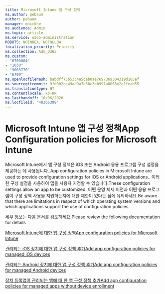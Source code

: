 ```yaml
---
title: Microsoft Intune 앱 구성 정책
ms.author: pebaum
author: pebaum
manager: mnirkhe
ms.audience: Admin
ms.topic: article
ms.service: o365-administration
ROBOTS: NOINDEX, NOFOLLOW
localization_priority: Priority
ms.collection: Adm_O365
ms.custom:
- "6700004"
- "1030"
- "9003770"
- "6709"
ms.openlocfilehash: babdff75b53c4a5cab0ae7697369304319d105af
ms.sourcegitcommit: 9fd002ce49ad9a7e58c3eb997a8063e2e1feab55
ms.translationtype: HT
ms.contentlocale: ko-KR
ms.lasthandoff: 10/06/2020
ms.locfileid: "48366398"
---
```

# <a name="app-configuration-policies-for-microsoft-intune"></a><span data-ttu-id="c59df-102">Microsoft Intune 앱 구성 정책</span><span class="sxs-lookup"><span data-stu-id="c59df-102">App Configuration policies for Microsoft Intune</span></span>

<span data-ttu-id="c59df-103">Microsoft Intune에서 앱 구성 정책은 iOS 또는 Android 응용 프로그램 구성 설정을 제공하는 데 사용됩니다..</span><span class="sxs-lookup"><span data-stu-id="c59df-103">App configuration policies in Microsoft Intune are used to provide configuration settings for iOS or Android applications..</span></span> <span data-ttu-id="c59df-104">이러한 구성 설정을 사용하여 앱을 사용자 지정할 수 있습니다.</span><span class="sxs-lookup"><span data-stu-id="c59df-104">These configuration settings allow an app to be customized.</span></span> <span data-ttu-id="c59df-105">어떤 운영 체제 버전과 어떤 응용 프로그램이 구성 정책 사용을 지원하는지에 대한 제한이 있다는 점에 유의하세요.</span><span class="sxs-lookup"><span data-stu-id="c59df-105">Be aware that there are limitations in respect of which operating system versions and which applications support the use of configuration policies.</span></span>

<span data-ttu-id="c59df-106">세부 정보는 다음 문서를 검토하세요.</span><span class="sxs-lookup"><span data-stu-id="c59df-106">Please review the following documentation for details</span></span>

[<span data-ttu-id="c59df-107">Microsoft Intune에 대한 앱 구성 정책</span><span class="sxs-lookup"><span data-stu-id="c59df-107">App configuration policies for Microsoft Intune</span></span>](https://docs.microsoft.com/intune/app-configuration-policies-overview)  

[<span data-ttu-id="c59df-108">관리되는 iOS 장치에 대한 앱 구성 정책 추가</span><span class="sxs-lookup"><span data-stu-id="c59df-108">Add app configuration policies for managed iOS devices</span></span>](https://docs.microsoft.com/intune/app-configuration-policies-use-ios)  

[<span data-ttu-id="c59df-109">관리되는 Android 장치에 대한 앱 구성 정책 추가</span><span class="sxs-lookup"><span data-stu-id="c59df-109">Add app configuration policies for managed Android devices</span></span>](https://docs.microsoft.com/intune/app-configuration-policies-use-android)

[<span data-ttu-id="c59df-110">장치 등록없이 관리되는 앱에 대 한 앱 구성 정책 추가</span><span class="sxs-lookup"><span data-stu-id="c59df-110">Add app configuration policies for managed apps without device enrollment</span></span>](https://docs.microsoft.com/intune/app-configuration-policies-managed-app)
